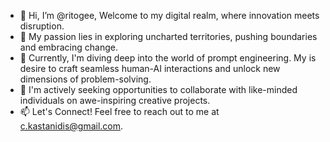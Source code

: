 - 👋 Hi, I’m @ritogee, Welcome to my digital realm, where innovation meets disruption.
- 👀 My passion lies in exploring uncharted territories, pushing boundaries and embracing change.
- 🌱 Currently, I'm diving deep into the world of prompt engineering. My is desire to craft seamless human-AI interactions and unlock new dimensions of problem-solving.
- 💞️ I'm actively seeking opportunities to collaborate with like-minded individuals on awe-inspiring creative projects. 
- 📫 Let's Connect! Feel free to reach out to me at c.kastanidis@gmail.com.

<!---
ritogee/ritogee is a ✨ special ✨ repository because its `README.md` (this file) appears on your GitHub profile.
You can click the Preview link to take a look at your changes.
--->
